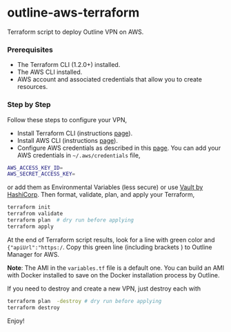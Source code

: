# outline-aws-terraform

Terraform script to deploy Outline VPN on AWS. 

### Prerequisites
- The Terraform CLI (1.2.0+) installed.
- The AWS CLI installed.
- AWS account and associated credentials that allow you to create resources.

### Step by Step
Follow these steps to configure your VPN,

- Install Terraform CLI (instructions [page](https://developer.hashicorp.com/terraform/tutorials/aws-get-started/install-cli)).
- Install AWS CLI (instructions [page](https://docs.aws.amazon.com/cli/latest/userguide/getting-started-install.html)).
- Configure AWS credentials as described in this [page](https://docs.aws.amazon.com/general/latest/gr/aws-sec-cred-types.html). You can add your AWS credentials in `~/.aws/credentials` file,

```bash 
AWS_ACCESS_KEY_ID=
AWS_SECRET_ACCESS_KEY=
```

or add them as Environmental Variables (less secure) or use [Vault by HashiCorp](https://www.vaultproject.io/).
Then format, validate, plan, and apply your Terraform,

```bash
terraform init
terrafrom validate
terraform plan  # dry run before applying
terraform apply
```

At the end of Terraform script results, look for a line with green color and `{"apiUrl":"https:/`. Copy this green line (including brackets ) to Outline Manager for AWS.

**Note**: The AMI in the `variables.tf` file is a default one. You can build an AMI with Docker installed to save on the Docker installation process by Outline.


If you need to destroy and create a new VPN, just destroy each with 

```bash
terraform plan  -destroy # dry run before applying
terraform destroy
```

Enjoy!